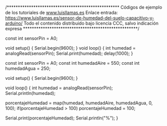 /***************************************************
Códigos de ejemplo de los tutoriales de www.luisllamas.es
Enlace entrada: https://www.luisllamas.es/sensor-de-humedad-del-suelo-capacitivo-y-arduino/
Todo el contenido distribuido bajo licencia CCC, salvo indicación expresa
****************************************************/

const int sensorPin = A0;

void setup()
{
 Serial.begin(9600);
}
void loop()
{
 int humedad = analogRead(sensorPin);
 Serial.print(humedad);
 delay(1000);
}


const int sensorPin = A0;
const int humedadAire = 550;
const int humedadAgua = 250;

void setup() 
{
  Serial.begin(9600);
}

void loop() 
{
   int humedad = analogRead(sensorPin);
   Serial.println(humedad);
   
   porcentajeHumedad = map(humedad, humedadAire, humedadAgua, 0, 100);
   if(porcentajeHumedad > 100) porcentajeHumedad = 100;

   Serial.print(porcentajeHumedad);
   Serial.println("%"); 
}